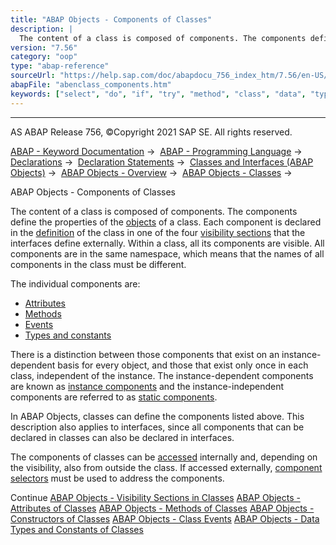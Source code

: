 ```yaml
---
title: "ABAP Objects - Components of Classes"
description: |
  The content of a class is composed of components. The components define the properties of the objects(https://help.sap.com/doc/abapdocu_756_index_htm/7.56/en-US/abenobject.htm) of a class. Each component is declared in the definition(https://help.sap.com/doc/abapdocu_756_index_htm/7.56/en-US/abe
version: "7.56"
category: "oop"
type: "abap-reference"
sourceUrl: "https://help.sap.com/doc/abapdocu_756_index_htm/7.56/en-US/abenclass_components.htm"
abapFile: "abenclass_components.htm"
keywords: ["select", "do", "if", "try", "method", "class", "data", "types", "abenclass", "components"]
---
```


* * *

AS ABAP Release 756, ©Copyright 2021 SAP SE. All rights reserved.

[ABAP - Keyword Documentation](https://help.sap.com/doc/abapdocu_756_index_htm/7.56/en-US/abenabap.htm) →  [ABAP - Programming Language](https://help.sap.com/doc/abapdocu_756_index_htm/7.56/en-US/abenabap_reference.htm) →  [Declarations](https://help.sap.com/doc/abapdocu_756_index_htm/7.56/en-US/abendeclarations.htm) →  [Declaration Statements](https://help.sap.com/doc/abapdocu_756_index_htm/7.56/en-US/abenabap_declarations.htm) →  [Classes and Interfaces (ABAP Objects)](https://help.sap.com/doc/abapdocu_756_index_htm/7.56/en-US/abenclasses_and_interfaces.htm) →  [ABAP Objects - Overview](https://help.sap.com/doc/abapdocu_756_index_htm/7.56/en-US/abenabap_objects_oview.htm) →  [ABAP Objects - Classes](https://help.sap.com/doc/abapdocu_756_index_htm/7.56/en-US/abenclasses.htm) → 

ABAP Objects - Components of Classes

The content of a class is composed of components. The components define the properties of the [objects](https://help.sap.com/doc/abapdocu_756_index_htm/7.56/en-US/abenobject.htm) of a class. Each component is declared in the [definition](https://help.sap.com/doc/abapdocu_756_index_htm/7.56/en-US/abenclass_interface_definition.htm) of the class in one of the four [visibility sections](https://help.sap.com/doc/abapdocu_756_index_htm/7.56/en-US/abenclass_visibility.htm) that the interfaces define externally. Within a class, all its components are visible. All components are in the same namespace, which means that the names of all components in the class must be different.

The individual components are:

-   [Attributes](https://help.sap.com/doc/abapdocu_756_index_htm/7.56/en-US/abenclass_attributes.htm)
-   [Methods](https://help.sap.com/doc/abapdocu_756_index_htm/7.56/en-US/abenclass_methods.htm)
-   [Events](https://help.sap.com/doc/abapdocu_756_index_htm/7.56/en-US/abenclass_events.htm)
-   [Types and constants](https://help.sap.com/doc/abapdocu_756_index_htm/7.56/en-US/abenclass_types_constants.htm)

There is a distinction between those components that exist on an instance-dependent basis for every object, and those that exist only once in each class, independent of the instance. The instance-dependent components are known as [instance components](https://help.sap.com/doc/abapdocu_756_index_htm/7.56/en-US/abeninstance_component_glosry.htm "Glossary Entry") and the instance-independent components are referred to as [static components](https://help.sap.com/doc/abapdocu_756_index_htm/7.56/en-US/abenstatic_component_glosry.htm "Glossary Entry").

In ABAP Objects, classes can define the components listed above. This description also applies to interfaces, since all components that can be declared in classes can also be declared in interfaces.

The components of classes can be [accessed](https://help.sap.com/doc/abapdocu_756_index_htm/7.56/en-US/abenclass_components_addressing.htm) internally and, depending on the visibility, also from outside the class. If accessed externally, [component selectors](https://help.sap.com/doc/abapdocu_756_index_htm/7.56/en-US/abencomponent_selector_glosry.htm "Glossary Entry") must be used to address the components.

Continue
[ABAP Objects - Visibility Sections in Classes](https://help.sap.com/doc/abapdocu_756_index_htm/7.56/en-US/abenclass_visibility.htm)
[ABAP Objects - Attributes of Classes](https://help.sap.com/doc/abapdocu_756_index_htm/7.56/en-US/abenclass_attributes.htm)
[ABAP Objects - Methods of Classes](https://help.sap.com/doc/abapdocu_756_index_htm/7.56/en-US/abenclass_methods.htm)
[ABAP Objects - Constructors of Classes](https://help.sap.com/doc/abapdocu_756_index_htm/7.56/en-US/abenconstructor.htm)
[ABAP Objects - Class Events](https://help.sap.com/doc/abapdocu_756_index_htm/7.56/en-US/abenclass_events.htm)
[ABAP Objects - Data Types and Constants of Classes](https://help.sap.com/doc/abapdocu_756_index_htm/7.56/en-US/abenclass_types_constants.htm)